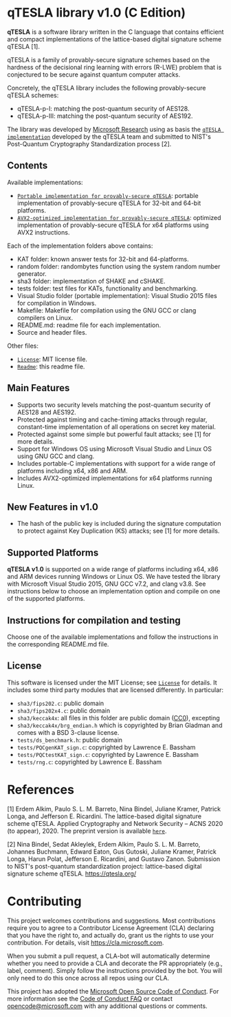 
# qTESLA library v1.0 (C Edition)

**qTESLA** is a software library written in the C language that contains efficient and compact implementations of the lattice-based digital signature scheme qTESLA [1]. 

qTESLA is a family of provably-secure signature schemes based on the hardness of the decisional ring learning with errors (R-LWE) problem that is conjectured to be secure against quantum computer attacks.

Concretely, the qTESLA library includes the following provably-secure qTESLA schemes:

* qTESLA-p-I: matching the post-quantum security of AES128.
* qTESLA-p-III: matching the post-quantum security of AES192.

The library was developed by [Microsoft Research](http://research.microsoft.com/) using as basis the [`qTESLA implementation`](https://github.com/qtesla/qTesla) developed by the qTESLA team and submitted to NIST's Post-Quantum Cryptography Standardization process [2].

## Contents

Available implementations:

* [`Portable implementation for provably-secure qTESLA`](provably_secure/portable/): portable implementation of provably-secure qTESLA for 32-bit and 64-bit platforms. 
* [`AVX2-optimized implementation for provably-secure qTESLA`](provably_secure/avx2/): optimized implementation of provably-secure qTESLA for x64 platforms using AVX2 instructions.

Each of the implementation folders above contains:

* KAT folder: known answer tests for 32-bit and 64-platforms.
* random folder: randombytes function using the system random number generator.
* sha3 folder: implementation of SHAKE and cSHAKE.  
* tests folder: test files for KATs, functionality and benchmarking.  
* Visual Studio folder (portable implementation): Visual Studio 2015 files for compilation in Windows.
* Makefile: Makefile for compilation using the GNU GCC or clang compilers on Linux. 
* README.md: readme file for each implementation.
* Source and header files.

Other files:

* [`License`](LICENSE): MIT license file.
* [`Readme`](README.md): this readme file.

## Main Features

- Supports two security levels matching the post-quantum security of AES128 and AES192.
- Protected against timing and cache-timing attacks through regular, constant-time implementation of 
  all operations on secret key material.
- Protected against some simple but powerful fault attacks; see [1] for more details.
- Support for Windows OS using Microsoft Visual Studio and Linux OS using GNU GCC and clang.     
- Includes portable-C implementations with support for a wide range of platforms including x64, x86 and ARM. 
- Includes AVX2-optimized implementations for x64 platforms running Linux. 

## New Features in v1.0

- The hash of the public key is included during the signature computation to protect against Key Duplication (KS)
  attacks; see [1] for more details. 

## Supported Platforms

**qTESLA v1.0** is supported on a wide range of platforms including x64, x86 and ARM devices running Windows 
or Linux OS. We have tested the library with Microsoft Visual Studio 2015, GNU GCC v7.2, and clang v3.8.
See instructions below to choose an implementation option and compile on one of the supported platforms.

## Instructions for compilation and testing

Choose one of the available implementations and follow the instructions in the corresponding README.md file.

## License

This software is licensed under the MIT License; see [`License`](LICENSE) for details.
It includes some third party modules that are licensed differently. In particular:

- `sha3/fips202.c`: public domain
- `sha3/fips202x4.c`: public domain
- `sha3/keccak4x`: all files in this folder are public domain ([CC0](http://creativecommons.org/publicdomain/zero/1.0/)), excepting
- `sha3/keccak4x/brg_endian.h` which is copyrighted by Brian Gladman and comes with a BSD 3-clause license.
- `tests/ds_benchmark.h`: public domain
- `tests/PQCgenKAT_sign.c`: copyrighted by Lawrence E. Bassham 
- `tests/PQCtestKAT_sign.c`: copyrighted by Lawrence E. Bassham
- `tests/rng.c`: copyrighted by Lawrence E. Bassham 

# References

[1]  Erdem Alkim, Paulo S. L. M. Barreto, Nina Bindel, Juliane Kramer, Patrick Longa, and Jefferson E. Ricardini. The lattice-based digital signature scheme qTESLA. Applied Cryptography and Network Security – ACNS 2020 (to appear), 2020.
The preprint version is available [`here`](http://eprint.iacr.org/2016/963). 

[2]  Nina Bindel, Sedat Akleylek, Erdem Alkim, Paulo S. L. M. Barreto, Johannes Buchmann, Edward Eaton, Gus Gutoski, Juliane Kramer, Patrick Longa, Harun Polat, Jefferson E. Ricardini, and Gustavo Zanon. Submission to NIST's post-quantum standardization project: lattice-based digital signature scheme qTESLA. https://qtesla.org/   

# Contributing

This project welcomes contributions and suggestions.  Most contributions require you to agree to a
Contributor License Agreement (CLA) declaring that you have the right to, and actually do, grant us
the rights to use your contribution. For details, visit https://cla.microsoft.com.

When you submit a pull request, a CLA-bot will automatically determine whether you need to provide
a CLA and decorate the PR appropriately (e.g., label, comment). Simply follow the instructions
provided by the bot. You will only need to do this once across all repos using our CLA.

This project has adopted the [Microsoft Open Source Code of Conduct](https://opensource.microsoft.com/codeofconduct/).
For more information see the [Code of Conduct FAQ](https://opensource.microsoft.com/codeofconduct/faq/) or
contact [opencode@microsoft.com](mailto:opencode@microsoft.com) with any additional questions or comments.
